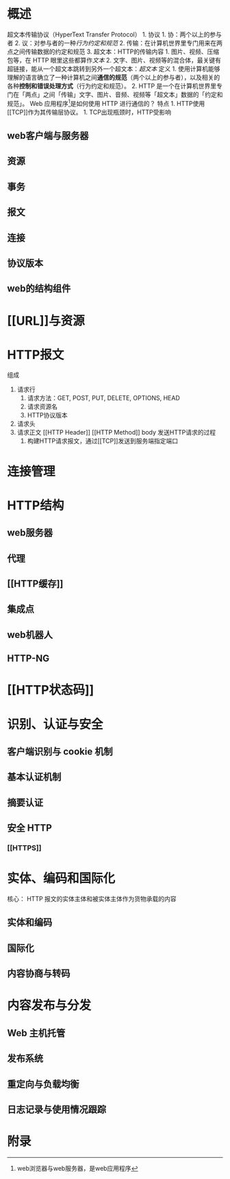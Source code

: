 # 概述
超文本传输协议（HyperText Transfer Protocol）
	1. 协议
		1. 协：两个以上的参与者
		2. 议：对参与者的一种*行为约定和规范*
	2. 传输：在计算机世界里专门用来在两点之间传输数据的约定和规范
	3. 超文本：HTTP的传输内容
		1. 图片、视频、压缩包等，在 HTTP 眼里这些都算作*文本*
		2. 文字、图片、视频等的混合体，最关键有超链接，能从一个超文本跳转到另外一个超文本：*超文本*
定义
	1. 使用计算机能够理解的语言确立了一种计算机之间**通信的规范**（两个以上的参与者），以及相关的各种**控制和错误处理方式**（行为约定和规范）。
	2. HTTP 是一个在计算机世界里专门在「两点」之间「传输」文字、图片、音频、视频等「超文本」数据的「约定和规范」。
Web 应用程序[^1]是如何使用 HTTP 进行通信的？
特点
	1. HTTP使用[[TCP]]作为其传输层协议。
		1. TCP出现瓶颈时，HTTP受影响
## web客户端与服务器
## 资源
## 事务
## 报文
## 连接
## 协议版本
## web的结构组件
# [[URL]]与资源
# HTTP报文
组成
1. 请求行
	1. 请求方法：GET, POST, PUT, DELETE, OPTIONS, HEAD
	2. 请求资源名
	3. HTTP协议版本
2. 请求头
3. 请求正文
[[HTTP Header]] 
[[HTTP Method]] 
body
发送HTTP请求的过程
	1. 构建HTTP请求报文，通过[[TCP]]发送到服务端指定端口
# 连接管理
# HTTP结构
## web服务器
## 代理
## [[HTTP缓存]] 
## 集成点
## web机器人
## HTTP-NG
# [[HTTP状态码]] 
# 识别、认证与安全
## 客户端识别与 cookie 机制
## 基本认证机制
## 摘要认证
## 安全 HTTP
### [[HTTPS]]  
# 实体、编码和国际化
核心： HTTP 报文的实体主体和被实体主体作为货物承载的内容
## 实体和编码
## 国际化
## 内容协商与转码
# 内容发布与分发
## Web 主机托管
## 发布系统
## 重定向与负载均衡
## 日志记录与使用情况跟踪
# 附录

[^1]: web浏览器与web服务器，是web应用程序